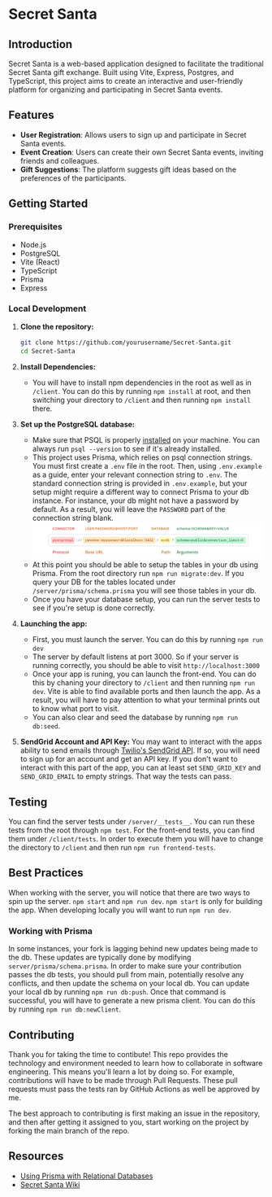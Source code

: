 # Secret Santa

## Introduction

Secret Santa is a web-based application designed to facilitate the traditional Secret Santa gift exchange. Built using Vite, Express, Postgres, and TypeScript, this project aims to create an interactive and user-friendly platform for organizing and participating in Secret Santa events.

## Features

- **User Registration**: Allows users to sign up and participate in Secret Santa events.
- **Event Creation**: Users can create their own Secret Santa events, inviting friends and colleagues.
- **Gift Suggestions**: The platform suggests gift ideas based on the preferences of the participants.

## Getting Started

### Prerequisites

- Node.js
- PostgreSQL
- Vite (React)
- TypeScript
- Prisma
- Express

### Local Development

1. **Clone the repository:**

   ```bash
   git clone https://github.com/yourusername/Secret-Santa.git
   cd Secret-Santa
   ```

2. **Install Dependencies:**

   - You will have to install npm dependencies in the root as well as in `/client`. You can do this by running `npm install` at root, and then switching your directory to `/client` and then running `npm install` there.

3. **Set up the PostgreSQL database:**

   - Make sure that PSQL is properly [installed](https://www.postgresql.org/download/) on your machine. You can always run `psql --version` to see if it's already installed.
   - This project uses Prisma, which relies on psql connection strings. You must first create a `.env` file in the root. Then, using `.env.example` as a guide, enter your relevant connection string to `.env`. The standard connection string is provided in `.env.example`, but your setup might require a different way to connect Prisma to your db instance. For instance, your db might not have a password by default. As a result, you will leave the `PASSWORD` part of the connection string blank. 
     ![Alt text](/repo_assets/image.png)
   - At this point you should be able to setup the tables in your db using Prisma. From the root directory run `npm run migrate:dev`. If you query your DB for the tables located under `/server/prisma/schema.prisma` you will see those tables in your db.
   - Once you have your database setup, you can run the server tests to see if you're setup is done correctly.

4. **Launching the app:**
   - First, you must launch the server. You can do this by running `npm run dev`
   - The server by default listens at port 3000. So if your server is running correctly, you should be able to visit `http://localhost:3000`
   - Once your app is runing, you can launch the front-end. You can do this by chaning your directory to `/client` and then running `npm run dev`. Vite is able to find available ports and then launch the app. As a result, you will have to pay attention to what your terminal prints out to know what port to visit.
   - You can also clear and seed the database by running `npm run db:seed`.
5. **SendGrid Account and API Key:**
   You may want to interact with the apps ability to send emails through [Twilio's SendGrid API](https://www.twilio.com/en-us/sendgrid/email-api). If so, you will need to sign up for an account and get an API key. If you don't want to interact with this part of the app, you can at least set `SEND_GRID_KEY` and `SEND_GRID_EMAIL` to empty strings. That way the tests can pass. 

## Testing

You can find the server tests under `/server/__tests__`. You can run these tests from the root through `npm test`. For the front-end tests, you can find them under `/client/tests`. In order to execute them you will have to change the directory to `/client` and then run `npm run frontend-tests`.

## Best Practices

When working with the server, you will notice that there are two ways to spin up the server. `npm start` and `npm run dev`. `npm start` is only for building the app. When developing locally you will want to run `npm run dev`.

### Working with Prisma

In some instances, your fork is lagging behind new updates being made to the db. These updates are typically done by modifying `server/prisma/schema.prisma`. In order to make sure your contribution passes the db tests, you should pull from main, potentially resolve any conflicts, and then update the schema on your local db. You can update your local db by running `npm run db:push`. Once that command is successful, you will have to generate a new prisma client. You can do this by running `npm run db:newClient`. 

## Contributing

Thank you for taking the time to contibute! This repo provides the technology and environment needed to learn how to collaborate in software engineering. This means you'll learn a lot by doing so. For example, contributions will have to be made through Pull Requests. These pull requests must pass the tests ran by GitHub Actions as well be approved by me.

The best approach to contributing is first making an issue in the repository, and then after getting it assigned to you, start working on the project by forking the main branch of the repo.

## Resources

- [Using Prisma with Relational Databases](https://www.prisma.io/docs/getting-started/setup-prisma/start-from-scratch/relational-databases-typescript-postgresql)
- [Secret Santa Wiki](https://github.com/mdwiltfong/secret-santa/wiki)
